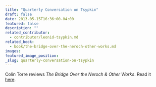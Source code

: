 ```yaml
---
title: "Quarterly Conversation on Tsypkin"
draft: false
date: 2013-05-15T16:36:00-04:00
featured: false
description: ""
related_contributor:
  - contributor/leonid-tsypkin.md
related_book:
  - book/the-bridge-over-the-neroch-other-works.md
images:
featured_image_position: 
_slug: quarterly-conversation-on-tsypkin
---
```


Colin Torre reviews _The Bridge Over the Neroch & Other Works_. Read it [here](http://quarterlyconversation.com/the-bridge-over-the-neroch-and-other-works-by-leonid-tsypkin). 

